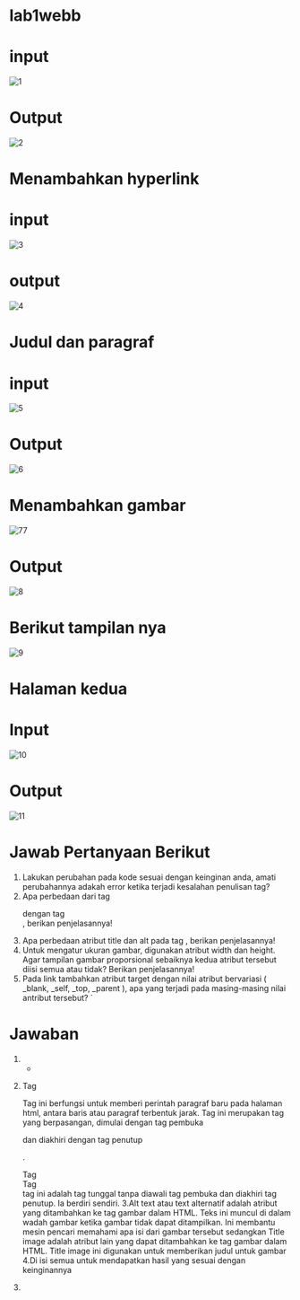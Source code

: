 # lab1webb
# input
![1](https://user-images.githubusercontent.com/56523254/112985961-185a8800-918b-11eb-9bd9-a5fe7967f223.png)
# Output
![2](https://user-images.githubusercontent.com/56523254/112986470-bcdcca00-918b-11eb-84af-67b1b73c8cbf.png)
# Menambahkan hyperlink
# input
![3](https://user-images.githubusercontent.com/56523254/112986781-24931500-918c-11eb-80e7-b33cf01fd149.png)
# output
![4](https://user-images.githubusercontent.com/56523254/112987103-8ce1f680-918c-11eb-9a43-bc70cd0bea7c.png)
# Judul dan paragraf
# input
![5](https://user-images.githubusercontent.com/56523254/112987546-0a0d6b80-918d-11eb-96b9-c1d32d7749ac.png)
# Output
![6](https://user-images.githubusercontent.com/56523254/112987784-4771f900-918d-11eb-9e80-0ca440c18a92.png)
# Menambahkan gambar
![77](https://user-images.githubusercontent.com/56523254/112988264-d67f1100-918d-11eb-9c2d-658dd011f840.png)
# Output
![8](https://user-images.githubusercontent.com/56523254/112988440-0b8b6380-918e-11eb-81d4-9cc533c5e52a.png)
# Berikut tampilan nya
![9](https://user-images.githubusercontent.com/56523254/112988843-7ccb1680-918e-11eb-9336-b935058efd1e.png)
# Halaman kedua
# Input
![10](https://user-images.githubusercontent.com/56523254/112989198-d8959f80-918e-11eb-80c3-101bfb2b57a7.png)
# Output
![11](https://user-images.githubusercontent.com/56523254/112989425-1c88a480-918f-11eb-8661-f211bfc6c56e.png)
# Jawab Pertanyaan Berikut

  1. Lakukan perubahan pada kode sesuai dengan keinginan anda, amati perubahannya adakah error ketika terjadi kesalahan penulisan tag?
  2. Apa perbedaan dari tag <p> dengan tag <br>, berikan penjelasannya!
  3. Apa perbedaan atribut title dan alt pada tag <img>, berikan penjelasannya!
  4. Untuk mengatur ukuran gambar, digunakan atribut width dan height. Agar tampilan gambar proporsional sebaiknya kedua atribut tersebut diisi semua atau tidak? Berikan penjelasannya!
  5. Pada link tambahkan atribut target dengan nilai atribut bervariasi ( _blank, _self, _top, _parent ), apa yang terjadi pada masing-masing nilai antribut tersebut?
`
  # Jawaban

  1. -
  2. Tag <p>
      Tag ini berfungsi untuk memberi perintah paragraf baru pada halaman html, antara baris atau paragraf terbentuk jarak.
      Tag ini merupakan tag yang berpasangan, dimulai dengan tag pembuka <p> dan diakhiri dengan tag penutup</p> . 
      
      Tag <br/>
      Tag <br/>  tag ini adalah tag tunggal tanpa diawali tag pembuka dan diakhiri tag penutup. Ia berdiri sendiri.
  3.Alt text atau text alternatif adalah atribut yang ditambahkan ke tag gambar dalam HTML. Teks ini muncul di dalam wadah gambar ketika gambar tidak dapat ditampilkan. Ini membantu mesin pencari memahami apa isi dari gambar tersebut sedangkan Title image adalah atribut lain yang dapat ditambahkan ke tag gambar dalam HTML. Title image ini digunakan untuk memberikan judul untuk gambar
  4.Di isi semua untuk mendapatkan hasil yang sesuai dengan keinginannya
  5.
